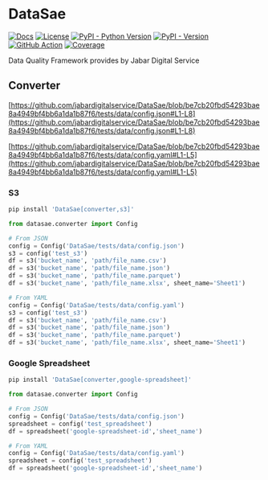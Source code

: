 <!--
Copyright (c) Free Software Foundation, Inc. All rights reserved.
Licensed under the AGPL-3.0-only License. See LICENSE in the project root for license information.
-->

# DataSae

[![Docs](https://img.shields.io/badge/Docs-blue)](https://jabardigitalservice.github.io/DataSae/)
[![License](https://img.shields.io/github/license/jabardigitalservice/DataSae?logoColor=black&label=License&labelColor=black&color=brightgreen)](https://github.com/jabardigitalservice/DataSae/blob/main/LICENSE)
[![PyPI - Python Version](https://img.shields.io/pypi/pyversions/DataSae?logo=python&label=Python&labelColor=black)](https://pypi.org/project/DataSae/)
[![PyPI - Version](https://img.shields.io/pypi/v/DataSae?logo=pypi&label=PyPI&labelColor=black)](https://pypi.org/project/DataSae/)
[![GitHub Action](https://img.shields.io/github/actions/workflow/status/jabardigitalservice/DataSae/python.yaml?logo=GitHub&label=CI/CD&labelColor=black)](https://github.com/jabardigitalservice/DataSae/actions/workflows/python.yaml)
[![Coverage](https://img.shields.io/endpoint?url=https://raw.githubusercontent.com/jabardigitalservice/DataSae/python-coverage-comment-action-data/endpoint.json&labelColor=black)](https://htmlpreview.github.io/?https://github.com/jabardigitalservice/DataSae/blob/python-coverage-comment-action-data/htmlcov/index.html)

Data Quality Framework provides by Jabar Digital Service

## Converter

[https://github.com/jabardigitalservice/DataSae/blob/be7cb20fbd54293bae8a4949bf4bb6a1da1b87f6/tests/data/config.json#L1-L8](https://github.com/jabardigitalservice/DataSae/blob/be7cb20fbd54293bae8a4949bf4bb6a1da1b87f6/tests/data/config.json#L1-L8)

[https://github.com/jabardigitalservice/DataSae/blob/be7cb20fbd54293bae8a4949bf4bb6a1da1b87f6/tests/data/config.yaml#L1-L5](https://github.com/jabardigitalservice/DataSae/blob/be7cb20fbd54293bae8a4949bf4bb6a1da1b87f6/tests/data/config.yaml#L1-L5)

### S3

```sh
pip install 'DataSae[converter,s3]'
```

```py
from datasae.converter import Config

# From JSON
config = Config('DataSae/tests/data/config.json')
s3 = config('test_s3')
df = s3('bucket_name', 'path/file_name.csv')
df = s3('bucket_name', 'path/file_name.json')
df = s3('bucket_name', 'path/file_name.parquet')
df = s3('bucket_name', 'path/file_name.xlsx', sheet_name='Sheet1')

# From YAML
config = Config('DataSae/tests/data/config.yaml')
s3 = config('test_s3')
df = s3('bucket_name', 'path/file_name.csv')
df = s3('bucket_name', 'path/file_name.json')
df = s3('bucket_name', 'path/file_name.parquet')
df = s3('bucket_name', 'path/file_name.xlsx', sheet_name='Sheet1')
```

### Google Spreadsheet

```sh
pip install 'DataSae[converter,google-spreadsheet]'
```

```py
from datasae.converter import Config

# From JSON
config = Config('DataSae/tests/data/config.json')
spreadsheet = config('test_spreadsheet')
df = spreadsheet('google-spreadsheet-id','sheet_name')

# From YAML
config = Config('DataSae/tests/data/config.yaml')
spreadsheet = config('test_spreadsheet')
df = spreadsheet('google-spreadsheet-id','sheet_name')
```
